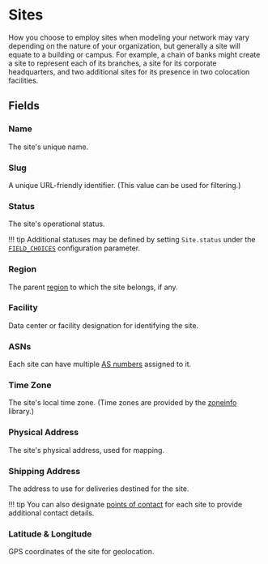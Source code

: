 # Sites

How you choose to employ sites when modeling your network may vary depending on the nature of your organization, but generally a site will equate to a building or campus. For example, a chain of banks might create a site to represent each of its branches, a site for its corporate headquarters, and two additional sites for its presence in two colocation facilities.

## Fields

### Name

The site's unique name.

### Slug

A unique URL-friendly identifier. (This value can be used for filtering.)

### Status

The site's operational status.

!!! tip
    Additional statuses may be defined by setting `Site.status` under the [`FIELD_CHOICES`](../../configuration/data-validation.md#field_choices) configuration parameter.

### Region

The parent [region](./region.md) to which the site belongs, if any.

### Facility

Data center or facility designation for identifying the site.

### ASNs

Each site can have multiple [AS numbers](../ipam/asn.md) assigned to it.

### Time Zone

The site's local time zone. (Time zones are provided by the [zoneinfo](https://docs.python.org/3/library/zoneinfo.html) library.)

### Physical Address

The site's physical address, used for mapping.

### Shipping Address

The address to use for deliveries destined for the site.

!!! tip
    You can also designate [points of contact](../../features/contacts.md) for each site to provide additional contact details.

### Latitude & Longitude

GPS coordinates of the site for geolocation.
